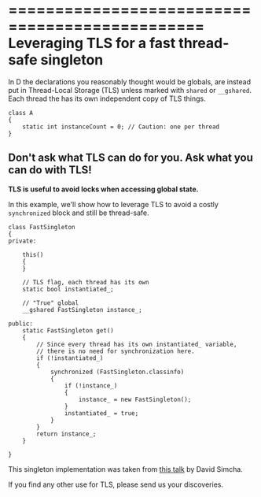 ===============================================
Leveraging TLS for a fast thread-safe singleton
===============================================

In D the declarations you reasonably thought would be globals, are instead put in Thread-Local Storage (TLS) unless marked with `shared` or `__gshared`. Each thread the has its own independent copy of TLS things.

```
class A
{
    static int instanceCount = 0; // Caution: one per thread
}

```

## Don't ask what TLS can do for you. Ask what you can do with TLS!

**TLS is useful to avoid locks when accessing global state.**

In this example, we'll show how to leverage TLS to avoid a costly `synchronized` block and still be thread-safe.

```
class FastSingleton
{
private:

    this()
    {
    }

    // TLS flag, each thread has its own
    static bool instantiated_;

    // "True" global
    __gshared FastSingleton instance_;

public:
    static FastSingleton get()
    {
        // Since every thread has its own instantiated_ variable,
        // there is no need for synchronization here.
        if (!instantiated_)
        {
            synchronized (FastSingleton.classinfo)
            {
                if (!instance_)
                {
                    instance_ = new FastSingleton();
                }
                instantiated_ = true;
            }
        }
        return instance_;
    }

}
```

This singleton implementation was taken from [this talk](https://www.youtube.com/watch?v=yMNMV9JlkcQ) by David Simcha.

If you find any other use for TLS, please send us your discoveries.